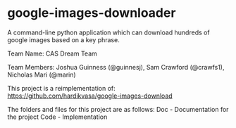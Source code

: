 # google-images-downloader

A command-line python application which can download hundreds of google images based on a key phrase.

Team Name: CAS Dream Team

Team Members: Joshua Guinness (@guinnesj), Sam Crawford (@crawfs1), Nicholas Mari (@marin)

This project is a reimplementation of: https://github.com/hardikvasa/google-images-download

The folders and files for this project are as follows:
Doc - Documentation for the project
Code - Implementation